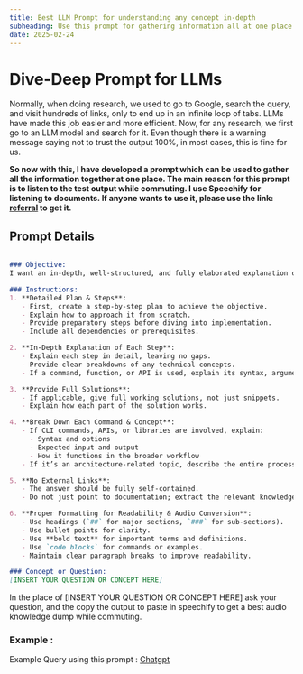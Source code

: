 ```yaml
---
title: Best LLM Prompt for understanding any concept in-depth
subheading: Use this prompt for gathering information all at one place
date: 2025-02-24
---
```


# Dive-Deep Prompt for LLMs

Normally, when doing research, we used to go to Google, search the query, and visit hundreds of links, only to end up in an infinite loop of tabs. LLMs have made this job easier and more efficient. Now, for any research, we first go to an LLM model and search for it. Even though there is a warning message saying not to trust the output 100%, in most cases, this is fine for us.

**So now with this, I have developed a prompt which can be used to gather all the information together at one place. The main reason for this prompt is to listen to the test output while commuting. I use Speechify for listening to documents. If anyone wants to use it, please use the link: [referral](https://share.speechify.com/mzCpvvX) to get it.** 

## Prompt Details

```md

### Objective:
I want an in-depth, well-structured, and fully elaborated explanation on the topic I provide. The output should not be just high-level; it must break down each concept in detail, provide solutions, and offer practical steps where applicable. I also want it to be formatted properly for easy text-to-speech conversion.

### Instructions:
1. **Detailed Plan & Steps**:
   - First, create a step-by-step plan to achieve the objective.
   - Explain how to approach it from scratch.
   - Provide preparatory steps before diving into implementation.
   - Include all dependencies or prerequisites.

2. **In-Depth Explanation of Each Step**:
   - Explain each step in detail, leaving no gaps.
   - Provide clear breakdowns of any technical concepts.
   - If a command, function, or API is used, explain its syntax, arguments, and behavior.

3. **Provide Full Solutions**:
   - If applicable, give full working solutions, not just snippets.
   - Explain how each part of the solution works.

4. **Break Down Each Command & Concept**:
   - If CLI commands, APIs, or libraries are involved, explain:
     - Syntax and options
     - Expected input and output
     - How it functions in the broader workflow
   - If it’s an architecture-related topic, describe the entire process.

5. **No External Links**:
   - The answer should be fully self-contained.
   - Do not just point to documentation; extract the relevant knowledge.

6. **Proper Formatting for Readability & Audio Conversion**:
   - Use headings (`##` for major sections, `###` for sub-sections).
   - Use bullet points for clarity.
   - Use **bold text** for important terms and definitions.
   - Use `code blocks` for commands or examples.
   - Maintain clear paragraph breaks to improve readability.

### Concept or Question:
[INSERT YOUR QUESTION OR CONCEPT HERE]


```

In the place of [INSERT YOUR QUESTION OR CONCEPT HERE] ask your question, and the copy the output to paste in speechify to get a best audio knowledge dump while commuting.

### Example : 

Example Query using this prompt : [Chatgpt](https://chatgpt.com/share/67bc65ac-e9e4-8001-8a09-55812987c1e6)



